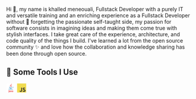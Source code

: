

Hi 👋, my name is khalled meneouali, Fullstack Developer with a purely IT and versatile training and an enriching experience as a Fullstack Developer without  👀  forgetting the passionate self-taught side, my passion for software consists in imagining ideas and making them come true with stylish interfaces. I take great care of the experience, architecture, and code quality of the things I build.
I've learned a lot from the open source community ✨ and love how the collaboration and knowledge sharing has been done through open source.

<!---
Mkhalled/Mkhalled is a ✨ special ✨ repository because its `README.md` (this file) appears on your GitHub profile.
You can click the Preview link to take a look at your changes.

<!------>
<h2>🚀 Some Tools I Use</h2>


<p align="left">
<img src="https://raw.githubusercontent.com/devicons/devicon/master/icons/java/java-original-wordmark.svg" alt="java" width="25" height="25" />
<img src="https://raw.githubusercontent.com/devicons/devicon/master/icons/javascript/javascript-original.svg" alt="javascript" width="25" height="25" />
	
</p>



